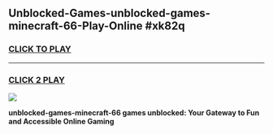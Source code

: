 
## Unblocked-Games-unblocked-games-minecraft-66-Play-Online #xk82q
<h3>
<a href="https://news.freeplayer.one?title=unblocked-games-minecraft-66&ref=3">CLICK TO PLAY</a></h3>
<hr>

<h3>
<a href="https://news.freeplayer.one?title=unblocked-games-minecraft-66&ref=3">CLICK 2 PLAY</a>
  
</h3>

<a href="https://news.freeplayer.one?title=unblocked-games-minecraft-66&ref=3"><img src="https://clearcache.store/games.png"></a>


**unblocked-games-minecraft-66 games unblocked: Your Gateway to Fun and Accessible Online Gaming**
